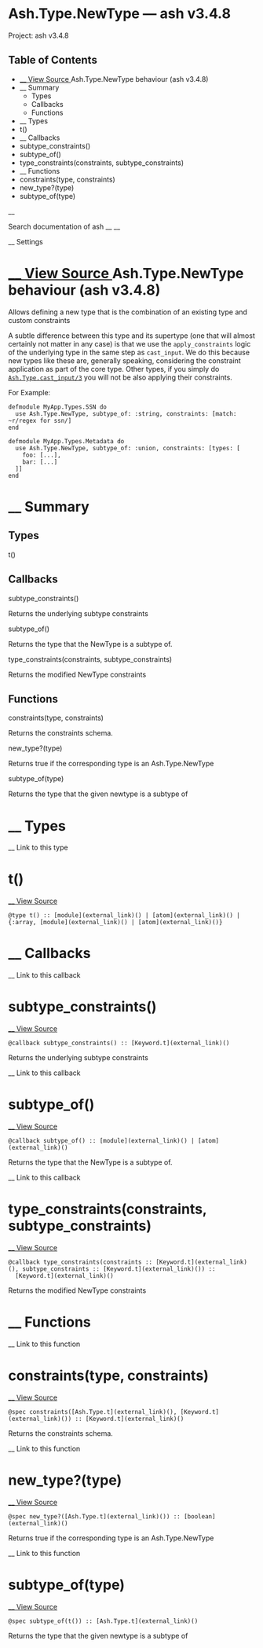 # Ash.Type.NewType — ash v3.4.8

Project: ash v3.4.8

## Table of Contents

- [ __ View Source ](external_link) Ash.Type.NewType behaviour (ash v3.4.8)
- __ Summary
  - Types
  - Callbacks
  - Functions
- __ Types
- t()
- __ Callbacks
- subtype_constraints()
- subtype_of()
- type_constraints(constraints, subtype_constraints)
- __ Functions
- constraints(type, constraints)
- new_type?(type)
- subtype_of(type)

__

Search documentation of ash __ __

__ Settings

#  [ __ View Source ](external_link) Ash.Type.NewType behaviour (ash v3.4.8)

Allows defining a new type that is the combination of an existing type and custom constraints

A subtle difference between this type and its supertype (one that will almost certainly not matter in any case) is that we use the `apply_constraints` logic of the underlying type in the same step as `cast_input`. We do this because new types like these are, generally speaking, considering the constraint application as part of the core type. Other types, if you simply do [`Ash.Type.cast_input/3`](external_link) you will not be also applying their constraints.

For Example:
    
    
    defmodule MyApp.Types.SSN do
      use Ash.Type.NewType, subtype_of: :string, constraints: [match: ~r/regex for ssn/]
    end
    
    defmodule MyApp.Types.Metadata do
      use Ash.Type.NewType, subtype_of: :union, constraints: [types: [
        foo: [...],
        bar: [...]
      ]]
    end

#  __ Summary

##  Types

t()

##  Callbacks

subtype_constraints()

Returns the underlying subtype constraints

subtype_of()

Returns the type that the NewType is a subtype of.

type_constraints(constraints, subtype_constraints)

Returns the modified NewType constraints

##  Functions

constraints(type, constraints)

Returns the constraints schema.

new_type?(type)

Returns true if the corresponding type is an Ash.Type.NewType

subtype_of(type)

Returns the type that the given newtype is a subtype of

#  __ Types

__ Link to this type

# t()

[ __ View Source ](external_link)
    
    
    @type t() :: [module](external_link)() | [atom](external_link)() | {:array, [module](external_link)() | [atom](external_link)()}

#  __ Callbacks

__ Link to this callback

# subtype_constraints()

[ __ View Source ](external_link)
    
    
    @callback subtype_constraints() :: [Keyword.t](external_link)()

Returns the underlying subtype constraints

__ Link to this callback

# subtype_of()

[ __ View Source ](external_link)
    
    
    @callback subtype_of() :: [module](external_link)() | [atom](external_link)()

Returns the type that the NewType is a subtype of.

__ Link to this callback

# type_constraints(constraints, subtype_constraints)

[ __ View Source ](external_link)
    
    
    @callback type_constraints(constraints :: [Keyword.t](external_link)(), subtype_constraints :: [Keyword.t](external_link)()) ::
      [Keyword.t](external_link)()

Returns the modified NewType constraints

#  __ Functions

__ Link to this function

# constraints(type, constraints)

[ __ View Source ](external_link)
    
    
    @spec constraints([Ash.Type.t](external_link)(), [Keyword.t](external_link)()) :: [Keyword.t](external_link)()

Returns the constraints schema.

__ Link to this function

# new_type?(type)

[ __ View Source ](external_link)
    
    
    @spec new_type?([Ash.Type.t](external_link)()) :: [boolean](external_link)()

Returns true if the corresponding type is an Ash.Type.NewType

__ Link to this function

# subtype_of(type)

[ __ View Source ](external_link)
    
    
    @spec subtype_of(t()) :: [Ash.Type.t](external_link)()

Returns the type that the given newtype is a subtype of
